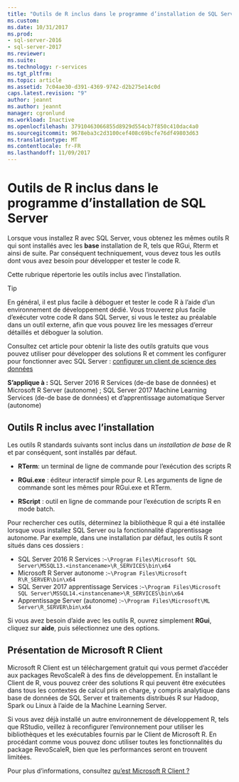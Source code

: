 ```yaml
---
title: "Outils de R inclus dans le programme d’installation de SQL Server | Documents Microsoft"
ms.custom: 
ms.date: 10/31/2017
ms.prod:
- sql-server-2016
- sql-server-2017
ms.reviewer: 
ms.suite: 
ms.technology: r-services
ms.tgt_pltfrm: 
ms.topic: article
ms.assetid: 7c04ae30-d391-4369-9742-d2b275e14c0d
caps.latest.revision: "9"
author: jeannt
ms.author: jeannt
manager: cgronlund
ms.workload: Inactive
ms.openlocfilehash: 37910463066855d8929d554cb7f850c410dac4a0
ms.sourcegitcommit: 9678eba3c2d3100cef408c69bcfe76df49803d63
ms.translationtype: MT
ms.contentlocale: fr-FR
ms.lasthandoff: 11/09/2017
---
```

# <a name="r-tools-included-with-sql-server-setup"></a>Outils de R inclus dans le programme d’installation de SQL Server

Lorsque vous installez R avec SQL Server, vous obtenez les mêmes outils R qui sont installés avec les **base** installation de R, tels que RGui, Rterm et ainsi de suite. Par conséquent techniquement, vous devez tous les outils dont vous avez besoin pour développer et tester le code R.

Cette rubrique répertorie les outils inclus avec l’installation.

> [!TIP]
> 
> En général, il est plus facile à déboguer et tester le code R à l’aide d’un environnement de développement dédié. Vous trouverez plus facile d’exécuter votre code R dans SQL Server, si vous le testez au préalable dans un outil externe, afin que vous pouvez lire les messages d’erreur détaillés et déboguer la solution.
> 
> Consultez cet article pour obtenir la liste des outils gratuits que vous pouvez utiliser pour développer des solutions R et comment les configurer pour fonctionner avec SQL Server : [configurer un client de science des données](set-up-a-data-science-client.md)

**S’applique à :** SQL Server 2016 R Services (de-de base de données) et Microsoft R Server (autonome) ; SQL Server 2017 Machine Learning Services (de-de base de données) et d’apprentissage automatique Server (autonome)

## <a name="r-tools-included-with-installation"></a>Outils R inclus avec l’installation

Les outils R standards suivants sont inclus dans un *installation de base* de R et par conséquent, sont installés par défaut.

+ **RTerm**: un terminal de ligne de commande pour l’exécution des scripts R

+ **RGui.exe** : éditeur interactif simple pour R. Les arguments de ligne de commande sont les mêmes pour RGui.exe et RTerm.

+ **RScript** : outil en ligne de commande pour l’exécution de scripts R en mode batch.

Pour rechercher ces outils, déterminez la bibliothèque R qui a été installée lorsque vous installez SQL Server ou la fonctionnalité d’apprentissage autonome. Par exemple, dans une installation par défaut, les outils R sont situés dans ces dossiers :

+ SQL Server 2016 R Services :`~\Program Files\Microsoft SQL Server\MSSQL13.<instancename>\R_SERVICES\bin\x64`
+ Microsoft R Server autonome :`~\Program Files\Microsoft R\R_SERVER\bin\x64`
+ SQL Server 2017 apprentissage Services :`~\Program Files\Microsoft SQL Server\MSSQL14.<instancename>\R_SERVICES\bin\x64`
+ Apprentissage Server (autonome) :`~\Program Files\Microsoft\ML Server\R_SERVER\bin\x64`

Si vous avez besoin d’aide avec les outils R, ouvrez simplement **RGui**, cliquez sur **aide**, puis sélectionnez une des options.

## <a name="introducing-microsoft-r-client"></a>Présentation de Microsoft R Client

Microsoft R Client est un téléchargement gratuit qui vous permet d’accéder aux packages RevoScaleR à des fins de développement. En installant le Client de R, vous pouvez créer des solutions R qui peuvent être exécutées dans tous les contextes de calcul pris en charge, y compris analytique dans base de données de SQL Server et traitements distribués R sur Hadoop, Spark ou Linux à l’aide de la Machine Learning Server.

Si vous avez déjà installé un autre environnement de développement R, tels que RStudio, veillez à reconfigurer l’environnement pour utiliser les bibliothèques et les exécutables fournis par le Client de Microsoft R. En procédant comme vous pouvez donc utiliser toutes les fonctionnalités du package RevoScaleR, bien que les performances seront en trouvent limitées.

Pour plus d’informations, consultez [qu’est Microsoft R Client ?](https://docs.microsoft.com/machine-learning-server/r-client/what-is-microsoft-r-client)

